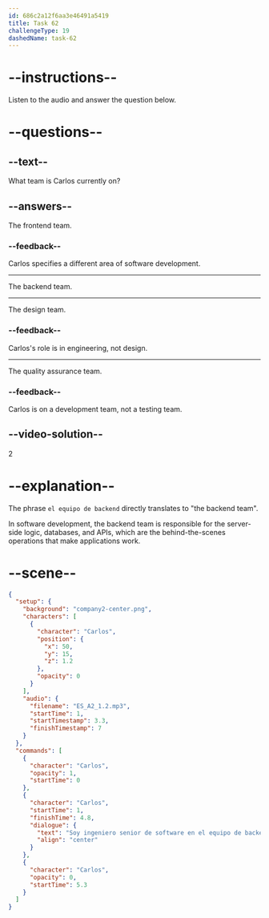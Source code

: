 ```yaml
---
id: 686c2a12f6aa3e46491a5419
title: Task 62
challengeType: 19
dashedName: task-62
---
```


<!-- (Audio) Carlos: Soy ingeniero senior de software en el equipo de backend. -->

# --instructions--

Listen to the audio and answer the question below.

# --questions--

## --text--

What team is Carlos currently on?

## --answers--

The frontend team.

### --feedback--

Carlos specifies a different area of software development.

---

The backend team.

---

The design team.

### --feedback--

Carlos's role is in engineering, not design.

---

The quality assurance team.

### --feedback--

Carlos is on a development team, not a testing team.

## --video-solution--

2

# --explanation--

The phrase `el equipo de backend` directly translates to "the backend team".

In software development, the backend team is responsible for the server-side logic, databases, and APIs, which are the behind-the-scenes operations that make applications work.

# --scene--

```json
{
  "setup": {
    "background": "company2-center.png",
    "characters": [
      {
        "character": "Carlos",
        "position": {
          "x": 50,
          "y": 15,
          "z": 1.2
        },
        "opacity": 0
      }
    ],
    "audio": {
      "filename": "ES_A2_1.2.mp3",
      "startTime": 1,
      "startTimestamp": 3.3,
      "finishTimestamp": 7
    }
  },
  "commands": [
    {
      "character": "Carlos",
      "opacity": 1,
      "startTime": 0
    },
    {
      "character": "Carlos",
      "startTime": 1,
      "finishTime": 4.8,
      "dialogue": {
        "text": "Soy ingeniero senior de software en el equipo de backend.",
        "align": "center"
      }
    },
    {
      "character": "Carlos",
      "opacity": 0,
      "startTime": 5.3
    }
  ]
}
```
